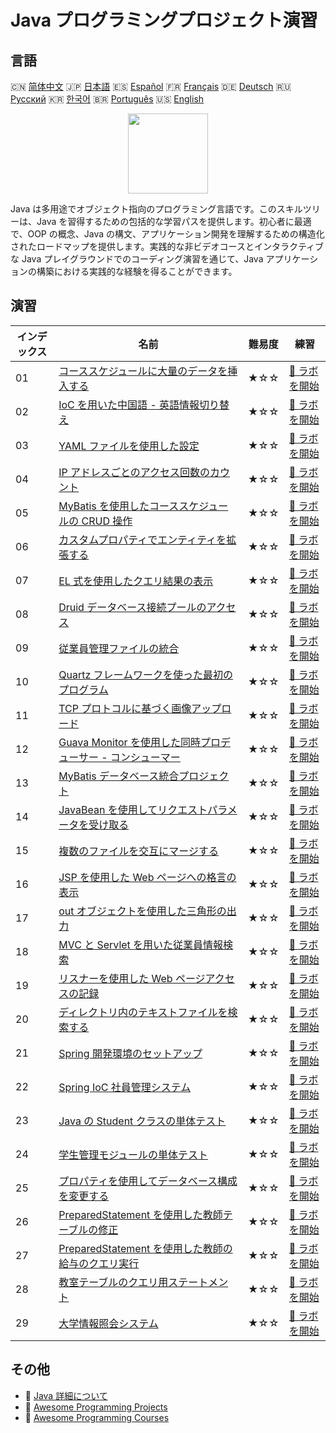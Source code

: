 # Java プログラミングプロジェクト演習

## 言語

🇨🇳 [简体中文](README_zh.md) 🇯🇵 [日本語](README_ja.md) 🇪🇸 [Español](README_es.md) 🇫🇷 [Français](README_fr.md) 🇩🇪 [Deutsch](README_de.md) 🇷🇺 [Русский](README_ru.md) 🇰🇷 [한국어](README_ko.md) 🇧🇷 [Português](README_pt.md) 🇺🇸 [English](README.md) 

<div align="center">
<img width="128px" src="https://file.labex.io/path/vBtgM8cNsQFn.png">
</div>

Java は多用途でオブジェクト指向のプログラミング言語です。このスキルツリーは、Java を習得するための包括的な学習パスを提供します。初心者に最適で、OOP の概念、Java の構文、アプリケーション開発を理解するための構造化されたロードマップを提供します。実践的な非ビデオコースとインタラクティブな Java プレイグラウンドでのコーディング演習を通じて、Java アプリケーションの構築における実践的な経験を得ることができます。

## 演習

|   インデックス | 名前                                                                                                                                      | 難易度   | 練習                                                                                                     |
|----------------|-------------------------------------------------------------------------------------------------------------------------------------------|----------|----------------------------------------------------------------------------------------------------------|
|             01 | [コーススケジュールに大量のデータを挿入する](https://labex.io/ja/courses/project-bulk-insert-data-into-course-schedule)                   | ★☆☆      | [🚀 ラボを開始](https://labex.io/ja/courses/project-bulk-insert-data-into-course-schedule)               |
|             02 | [IoC を用いた中国語 - 英語情報切り替え](https://labex.io/ja/courses/project-chinese-english-information-switching-via-ioc)                | ★☆☆      | [🚀 ラボを開始](https://labex.io/ja/courses/project-chinese-english-information-switching-via-ioc)       |
|             03 | [YAML ファイルを使用した設定](https://labex.io/ja/courses/project-configuring-with-yaml-files)                                            | ★☆☆      | [🚀 ラボを開始](https://labex.io/ja/courses/project-configuring-with-yaml-files)                         |
|             04 | [IP アドレスごとのアクセス回数のカウント](https://labex.io/ja/courses/project-counting-access-times-by-ip)                                | ★☆☆      | [🚀 ラボを開始](https://labex.io/ja/courses/project-counting-access-times-by-ip)                         |
|             05 | [MyBatis を使用したコーススケジュールの CRUD 操作](https://labex.io/ja/courses/project-course-schedule-crud-with-mybatis)                 | ★☆☆      | [🚀 ラボを開始](https://labex.io/ja/courses/project-course-schedule-crud-with-mybatis)                   |
|             06 | [カスタムプロパティでエンティティを拡張する](https://labex.io/ja/courses/project-custom-type-handler)                                     | ★☆☆      | [🚀 ラボを開始](https://labex.io/ja/courses/project-custom-type-handler)                                 |
|             07 | [EL 式を使用したクエリ結果の表示](https://labex.io/ja/courses/project-displaying-query-results-using-el-expressions)                      | ★☆☆      | [🚀 ラボを開始](https://labex.io/ja/courses/project-displaying-query-results-using-el-expressions)       |
|             08 | [Druid データベース接続プールのアクセス](https://labex.io/ja/courses/project-druid-database-connection-pool-access)                       | ★☆☆      | [🚀 ラボを開始](https://labex.io/ja/courses/project-druid-database-connection-pool-access)               |
|             09 | [従業員管理ファイルの統合](https://labex.io/ja/courses/project-employee-management-file-integration)                                      | ★☆☆      | [🚀 ラボを開始](https://labex.io/ja/courses/project-employee-management-file-integration)                |
|             10 | [Quartz フレームワークを使った最初のプログラム](https://labex.io/ja/courses/project-first-program-with-quartz-framework)                  | ★☆☆      | [🚀 ラボを開始](https://labex.io/ja/courses/project-first-program-with-quartz-framework)                 |
|             11 | [TCP プロトコルに基づく画像アップロード](https://labex.io/ja/courses/project-image-upload-based-on-tcp-protocol)                          | ★☆☆      | [🚀 ラボを開始](https://labex.io/ja/courses/project-image-upload-based-on-tcp-protocol)                  |
|             12 | [Guava Monitor を使用した同時プロデューサー - コンシューマー](https://labex.io/ja/courses/project-implement-thread-communication)         | ★☆☆      | [🚀 ラボを開始](https://labex.io/ja/courses/project-implement-thread-communication)                      |
|             13 | [MyBatis データベース統合プロジェクト](https://labex.io/ja/courses/project-input-parameter-practice)                                      | ★☆☆      | [🚀 ラボを開始](https://labex.io/ja/courses/project-input-parameter-practice)                            |
|             14 | [JavaBean を使用してリクエストパラメータを受け取る](https://labex.io/ja/courses/project-javabean-mutiple-parameters)                      | ★☆☆      | [🚀 ラボを開始](https://labex.io/ja/courses/project-javabean-mutiple-parameters)                         |
|             15 | [複数のファイルを交互にマージする](https://labex.io/ja/courses/project-merge-multiple-files-alternately)                                  | ★☆☆      | [🚀 ラボを開始](https://labex.io/ja/courses/project-merge-multiple-files-alternately)                    |
|             16 | [JSP を使用した Web ページへの格言の表示](https://labex.io/ja/courses/project-output-a-quote)                                             | ★☆☆      | [🚀 ラボを開始](https://labex.io/ja/courses/project-output-a-quote)                                      |
|             17 | [out オブジェクトを使用した三角形の出力](https://labex.io/ja/courses/project-outputting-triangle-with-out-object)                         | ★☆☆      | [🚀 ラボを開始](https://labex.io/ja/courses/project-outputting-triangle-with-out-object)                 |
|             18 | [MVC と Servlet を用いた従業員情報検索](https://labex.io/ja/courses/project-query-employee-information)                                   | ★☆☆      | [🚀 ラボを開始](https://labex.io/ja/courses/project-query-employee-information)                          |
|             19 | [リスナーを使用した Web ページアクセスの記録](https://labex.io/ja/courses/project-recording-web-page-accesses-using-listeners)            | ★☆☆      | [🚀 ラボを開始](https://labex.io/ja/courses/project-recording-web-page-accesses-using-listeners)         |
|             20 | [ディレクトリ内のテキストファイルを検索する](https://labex.io/ja/courses/project-search-for-text-files-in-directory)                      | ★☆☆      | [🚀 ラボを開始](https://labex.io/ja/courses/project-search-for-text-files-in-directory)                  |
|             21 | [Spring 開発環境のセットアップ](https://labex.io/ja/courses/project-setting-up-spring-development-environment)                            | ★☆☆      | [🚀 ラボを開始](https://labex.io/ja/courses/project-setting-up-spring-development-environment)           |
|             22 | [Spring IoC 社員管理システム](https://labex.io/ja/courses/project-spring-ioc-employee-management-system)                                  | ★☆☆      | [🚀 ラボを開始](https://labex.io/ja/courses/project-spring-ioc-employee-management-system)               |
|             23 | [Java の Student クラスの単体テスト](https://labex.io/ja/courses/project-student-class-test)                                              | ★☆☆      | [🚀 ラボを開始](https://labex.io/ja/courses/project-student-class-test)                                  |
|             24 | [学生管理モジュールの単体テスト](https://labex.io/ja/courses/project-student-management-module-unit-testing)                              | ★☆☆      | [🚀 ラボを開始](https://labex.io/ja/courses/project-student-management-module-unit-testing)              |
|             25 | [プロパティを使用してデータベース構成を変更する](https://labex.io/ja/courses/project-use-properties-to-modify-database-configuration)     | ★☆☆      | [🚀 ラボを開始](https://labex.io/ja/courses/project-use-properties-to-modify-database-configuration)     |
|             26 | [PreparedStatement を使用した教師テーブルの修正](https://labex.io/ja/courses/project-modifying-the-teacher-table-using-preparedstatement) | ★☆☆      | [🚀 ラボを開始](https://labex.io/ja/courses/project-modifying-the-teacher-table-using-preparedstatement) |
|             27 | [PreparedStatement を使用した教師の給与のクエリ実行](https://labex.io/ja/courses/project-query-teacher-salary-using-preparedstatement)    | ★☆☆      | [🚀 ラボを開始](https://labex.io/ja/courses/project-query-teacher-salary-using-preparedstatement)        |
|             28 | [教室テーブルのクエリ用ステートメント](https://labex.io/ja/courses/project-statement-for-querying-teacher-table)                          | ★☆☆      | [🚀 ラボを開始](https://labex.io/ja/courses/project-statement-for-querying-teacher-table)                |
|             29 | [大学情報照会システム](https://labex.io/ja/courses/project-university-information-query-system)                                           | ★☆☆      | [🚀 ラボを開始](https://labex.io/ja/courses/project-university-information-query-system)                 |

## その他

- 🔗 [Java 詳細について](https://labex.io/ja/skilltrees/java)
- 🔗 [Awesome Programming Projects](https://github.com/labex-labs/awesome-programming-projects)
- 🔗 [Awesome Programming Courses](https://github.com/labex-labs/awesome-programming-courses)

